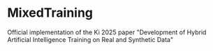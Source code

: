 # MixedTraining
Official implementation of the Ki 2025 paper "Development of Hybrid Artificial Intelligence Training on Real and Synthetic Data" 
